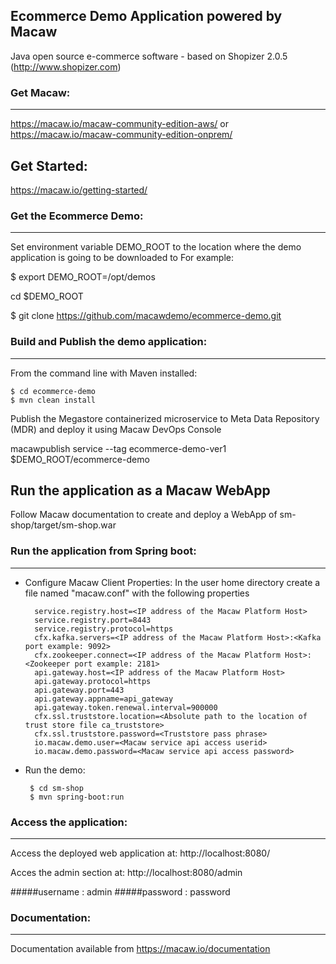 Ecommerce Demo Application powered by Macaw
-------------------------------------------

Java open source e-commerce software - based on Shopizer 2.0.5 (http://www.shopizer.com)


### Get Macaw:
--------------

https://macaw.io/macaw-community-edition-aws/
 or
https://macaw.io/macaw-community-edition-onprem/

Get Started:
------------
https://macaw.io/getting-started/

### Get the Ecommerce Demo:
---------------------------

Set environment variable DEMO_ROOT to the location where the demo application is going to be downloaded to
For example: 

$ export DEMO_ROOT=/opt/demos

cd $DEMO_ROOT 

$ git clone https://github.com/macawdemo/ecommerce-demo.git


### Build and Publish the demo application:
-------------------------------------------
From the command line with Maven installed:

	$ cd ecommerce-demo
	$ mvn clean install

Publish the Megastore containerized microservice to Meta Data Repository (MDR) and deploy it using Macaw DevOps Console

macawpublish service --tag ecommerce-demo-ver1 $DEMO_ROOT/ecommerce-demo

Run the application as a Macaw WebApp
-------------------------------------
Follow Macaw documentation to create and deploy a WebApp of sm-shop/target/sm-shop.war


### Run the application from Spring boot:
-----------------------------------------

- Configure Macaw Client Properties:
In the user home directory create a file named "macaw.conf" with the following properties

        service.registry.host=<IP address of the Macaw Platform Host>
        service.registry.port=8443
        service.registry.protocol=https
        cfx.kafka.servers=<IP address of the Macaw Platform Host>:<Kafka port example: 9092>
        cfx.zookeeper.connect=<IP address of the Macaw Platform Host>:<Zookeeper port example: 2181>
        api.gateway.host=<IP address of the Macaw Platform Host>
        api.gateway.protocol=https
        api.gateway.port=443
        api.gateway.appname=api_gateway
        api.gateway.token.renewal.interval=900000
        cfx.ssl.truststore.location=<Absolute path to the location of trust store file ca_truststore>
        cfx.ssl.truststore.password=<Truststore pass phrase>
        io.macaw.demo.user=<Macaw service api access userid>
        io.macaw.demo.password=<Macaw service api access password>

- Run the demo:

       $ cd sm-shop
       $ mvn spring-boot:run

### Access the application:
--------------------------

Access the deployed web application at: http://localhost:8080/

Acces the admin section at: http://localhost:8080/admin

#####username : admin
#####password : password

### Documentation:
-------------------

Documentation available from https://macaw.io/documentation

